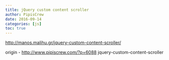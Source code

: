 ```yaml
---
title: jQuery custom content scroller
author: PipisCrew
date: 2016-09-14
categories: [js]
toc: true
---
```


http://manos.malihu.gr/jquery-custom-content-scroller/

origin - http://www.pipiscrew.com/?p=6088 jquery-custom-content-scroller